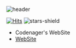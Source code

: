 ![header](https://capsule-render.vercel.app/api?type=waving&color=auto&height=300&section=header&text=Codenager%20Web&fontSize=90)

[![Hits](https://hits.seeyoufarm.com/api/count/incr/badge.svg?url=https%3A%2F%2Fgithub.com%2FCodenager%2FCodenager.github.io&count_bg=%2379C83D&title_bg=%23555555&icon=&icon_color=%23E7E7E7&title=hits&edge_flat=false)](https://hits.seeyoufarm.com)
![stars-shield](https://img.shields.io/github/stars/Codenager/Codenager.github.io?style=flat-square&label=Star&color=yellow)


- Codenager's WebSite
- [WebSite](https://codenager.github.io)
